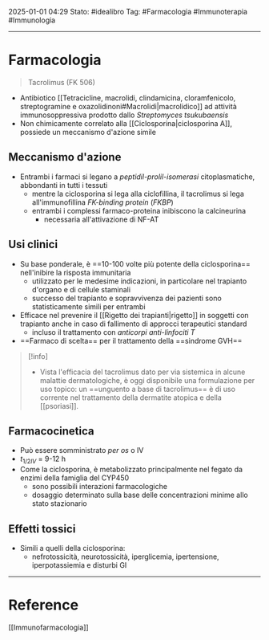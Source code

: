  2025-01-01 04:29
Stato: #idealibro 
Tag: #Farmacologia #Immunoterapia #Immunologia

---
# Farmacologia
>Tacrolimus (FK 506)
- Antibiotico [[Tetracicline, macrolidi, clindamicina, cloramfenicolo, streptogramine e oxazolidinoni#Macrolidi|macrolidico]] ad attività immunosoppressiva prodotto dallo *Streptomyces tsukubaensis*
- Non chimicamente correlato alla [[Ciclosporina|ciclosporina A]], possiede un meccanismo d'azione simile
## Meccanismo d'azione
- Entrambi i farmaci si legano a *peptidil-prolil-isomerasi* citoplasmatiche, abbondanti in tutti i tessuti
	- mentre la ciclosporina si lega alla ciclofillina, il tacrolimus si lega all'immunofillina *FK-binding protein* (*FKBP*)
	- entrambi i complessi farmaco-proteina inibiscono la calcineurina
		- necessaria all'attivazione di NF-AT
## Usi clinici
- Su base ponderale, è ==10-100 volte più potente della ciclosporina== nell'inibire la risposta immunitaria
	- utilizzato per le medesime indicazioni, in particolare nel trapianto d'organo e di cellule staminali
	- successo del trapianto e sopravvivenza dei pazienti sono statisticamente simili per entrambi
- Efficace nel prevenire il [[Rigetto dei trapianti|rigetto]] in soggetti con trapianto anche in caso di fallimento di approcci terapeutici standard
	- incluso il trattamento con *anticorpi anti-linfociti T*
- ==Farmaco di scelta== per il trattamento della ==sindrome GVH==
>[!info]
>- Vista l'efficacia del tacrolimus dato per via sistemica in alcune malattie dermatologiche, è oggi disponibile una formulazione per uso topico: un ==unguento a base di tacrolimus== è di uso corrente nel trattamento della dermatite atopica e della [[psoriasi]].
## Farmacocinetica
- Può essere somministrato *per os* o IV
- $t_{1/2}$$_{IV}$ = 9-12 h
- Come la ciclosporina, è metabolizzato principalmente nel fegato da enzimi della famiglia del CYP450
	- sono possibili interazioni farmacologiche
	- dosaggio determinato sulla base delle concentrazioni minime allo stato stazionario
## Effetti tossici
- Simili a quelli della ciclosporina:
	- nefrotossicità, neurotossicità, iperglicemia, ipertensione, iperpotassiemia e disturbi GI







---
# Reference
[[Immunofarmacologia]]